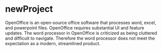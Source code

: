 # newProject

OpenOffice is an open-source office software that processes word, excel, and powerpoint files. OpenOffice requires substantial UI and feature updates. The word processor in OpenOffice is criticized as being cluttered and difficult to navigate. Therefore the word processor does not meet the expectation as a modern, streamlined product.

